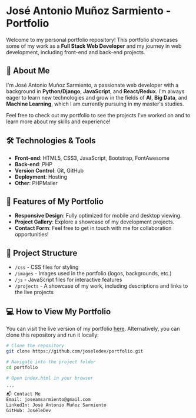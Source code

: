 # José Antonio Muñoz Sarmiento - Portfolio

Welcome to my personal portfolio repository! This portfolio showcases some of my work as a **Full Stack Web Developer** and my journey in web development, including front-end and back-end projects.

## 🚀 About Me

I'm José Antonio Muñoz Sarmiento, a passionate web developer with a background in **Python/Django**, **JavaScript**, and **React/Redux**. I'm always eager to learn new technologies and grow in the fields of **AI**, **Big Data**, and **Machine Learning**, which I am currently pursuing in my master's studies.

Feel free to check out my portfolio to see the projects I've worked on and to learn more about my skills and experience!

## 🛠️ Technologies & Tools

- **Front-end**: HTML5, CSS3, JavaScript, Bootstrap, FontAwesome
- **Back-end**: PHP
- **Version Control**: Git, GitHub
- **Deployment**: Hosting
- **Other**: PHPMailer

## 🌟 Features of My Portfolio

- **Responsive Design**: Fully optimized for mobile and desktop viewing.
- **Project Gallery**: Explore a showcase of my development projects.
- **Contact Form**: Feel free to get in touch with me for collaboration opportunities!

## 📂 Project Structure

- `/css` - CSS files for styling
- `/images` - Images used in the portfolio (logos, backgrounds, etc.)
- `/js` - JavaScript files for interactive features
- `/projects` - A showcase of my work, including descriptions and links to the live projects

## 💻 How to View My Portfolio

You can visit the live version of my portfolio [here](https://your-portfolio-link.com). Alternatively, you can clone this repository and run it locally:

```bash
# Clone the repository
git clone https://github.com/joseledev/portfolio.git

# Navigate into the project folder
cd portfolio

# Open index.html in your browser

´´´
📬 Contact Me
Email: joseamsarmiento@gmail.com
LinkedIn: José Antonio Muñoz Sarmiento
GitHub: JoséleDev
